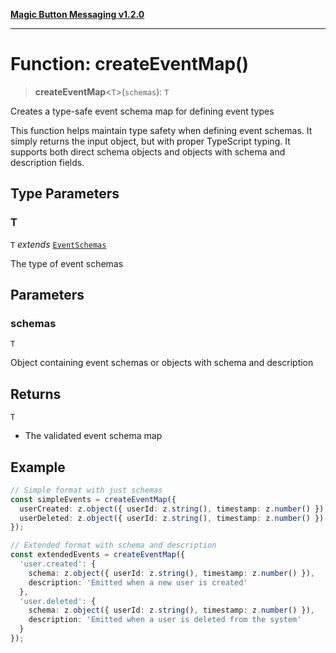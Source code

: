 [**Magic Button Messaging v1.2.0**](../README.md)

***

# Function: createEventMap()

> **createEventMap**\<`T`\>(`schemas`): `T`

Creates a type-safe event schema map for defining event types

This function helps maintain type safety when defining event schemas.
It simply returns the input object, but with proper TypeScript typing.
It supports both direct schema objects and objects with schema and description fields.

## Type Parameters

### T

`T` *extends* [`EventSchemas`](../type-aliases/EventSchemas.md)

The type of event schemas

## Parameters

### schemas

`T`

Object containing event schemas or objects with schema and description

## Returns

`T`

- The validated event schema map

## Example

```typescript
// Simple format with just schemas
const simpleEvents = createEventMap({
  userCreated: z.object({ userId: z.string(), timestamp: z.number() }),
  userDeleted: z.object({ userId: z.string(), timestamp: z.number() })
});

// Extended format with schema and description
const extendedEvents = createEventMap({
  'user.created': {
    schema: z.object({ userId: z.string(), timestamp: z.number() }),
    description: 'Emitted when a new user is created'
  },
  'user.deleted': {
    schema: z.object({ userId: z.string(), timestamp: z.number() }),
    description: 'Emitted when a user is deleted from the system'
  }
});
```
